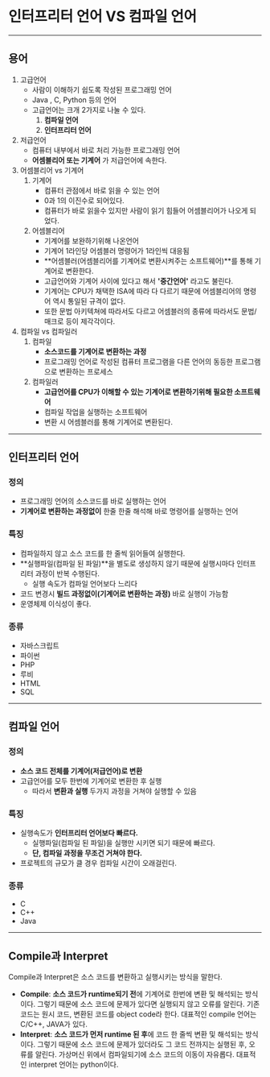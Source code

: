 # 인터프리터 언어 VS 컴파일 언어

---

## 용어

1. 고급언어
   - 사람이 이해하기 쉽도록 작성된 프로그래밍 언어 
   - Java , C, Python 등의 언어
   - 고급언어는 크개 2가지로 나눌 수 있다. 
     1. **컴파일 언어**
     2. **인터프리터 언어** 
2. 저급언어 
   - 컴퓨터 내부에서 바로 처리 가능한 프로그래밍 언어
   - **어셈블리어 또는 기계어** 가 저급언어에 속한다. 
3. 어셈블리어 vs 기계어
   1. 기계어
      - 컴퓨터 관점에서 바로 읽을 수 있는 언어 
      - 0과 1의 이진수로 되어있다. 
      - 컴퓨터가 바로 읽을수 있지만 사람이 읽기 힘들어 어셈블리어가 나오게 되었다. 
   2. 어셈블리어 
      - 기계어를 보완하기위해 나온언어
      - 기계어 1라인당 어셈블러 명령어가 1라인씩 대응됨
      - **어셈블러(어셈블리어를 기계어로 변환시켜주는 소프트웨어)**를 통해 기계어로 변환한다. 
      - 고급언어와 기계어 사이에 있다고 해서 **'중간언어'** 라고도 불린다.
      - 기계어는 CPU가 채택한 ISA에 따라 다 다르기 때문에 어셈블리어의 명령어 역시 통일된 규격이 없다. 
      - 또한 문법 아키텍쳐에 따라서도 다르고 어셈블러의 종류에 따라서도 문법/매크로 등이 제각각이다. 
4. 컴파일 vs 컴파일러
   1. 컴파일 
      - **소스코드를 기계어로 변환하는 과정**  
      - 프로그래밍 언어로 작성된 컴퓨터 프로그램을 다른 언어의 동등한 프로그램으로 변환하는 프로세스 
   2. 컴파일러 
      - **고급언어를 CPU가 이해할 수 있는 기계어로 변환하기위해 필요한 소프트웨어** 
      - 컴파일 작업을 실행하는 소프트웨어 
      - 변환 시 어셈블러를 통해 기계어로 변환된다. 

---

## 인터프리터 언어

### 정의

- 프로그래밍 언어의 소스코드를 바로 실행하는 언어
- **기계어로 변환하는 과정없이** 한줄 한줄 해석해 바로 명령어를 실행하는 언어 

### 특징 

- 컴파일하지 않고 소스 코드를 한 줄씩 읽어들여 실행한다. 
- **실행파일(컴파일 된 파일)**을 별도로 생성하지 않기 때문에 실행시마다 인터프리터 과정이 반복 수행된다. 
  - 실행 속도가 컴파일 언어보다 느리다 
- 코드 변경시 **빌드 과정없이(기계어로 변환하는 과정)** 바로 실행이 가능함 
- 운영체제 이식성이 좋다. 

### 종류

- 자바스크립트
- 파이썬
- PHP
- 루비
- HTML
- SQL

---

## 컴파일 언어

### 정의

- **소스 코드 전체를 기계어(저급언어)로 변환**
- 고급언어를 모두 한번에 기계어로 변환한 후 실행
  - 따라서 **변환과 실행** 두가지 과정을 거쳐야 실행할 수 있음

### 특징

- 실행속도가 **인터프리터 언어보다 빠르다.**
  - 실행파일(컴파일 된 파일)을 실행만 시키면 되기 때문에 빠르다. 
  - **단, 컴파일 과정을 무조건 거쳐야 한다.** 
- 프로젝트의 규모가 클 경우 컴파일 시간이 오래걸린다. 

### 종류

- C
- C++
- Java

---

## Compile과 Interpret

Compile과 Interpret은 소스 코드를 변환하고 실행시키는 방식을 말한다.

- **Compile**: **소스 코드가 runtime되기 전**에 기계어로 한번에 변환 및 해석되는 방식이다. 그렇기 때문에 소스 코드에 문제가 있다면 실행되지 않고 오류를 알린다. 기존 코드는 원시 코드, 변환된 코드를 object code라 한다. 대표적인 compile 언어는 C/C++, JAVA가 있다.
- **Interpret**: **소스 코드가 먼저 runtime 된 후**에 코드 한 줄씩 변환 및 해석되는 방식이다. 그렇기 때문에 소스 코드에 문제가 있더라도 그 코드 전까지는 실행된 후, 오류를 알린다. 가상머신 위에서 컴파일되기에 소스 코드의 이동이 자유롭다. 대표적인 interpret 언어는 python이다.
